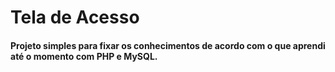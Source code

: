 # Tela de Acesso
#### Projeto simples para fixar os conhecimentos de acordo com o que aprendi até o momento com PHP e MySQL.

